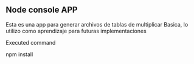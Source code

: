 

## Node console APP
Esta es una app para generar archivos de tablas de multiplicar Basica, lo utilizo como aprendizaje para futuras implementaciones

Executed command

npm install